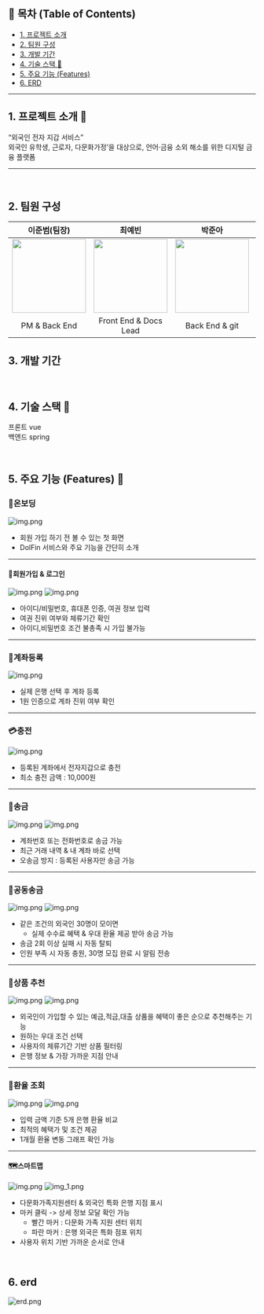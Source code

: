 ## 📝 목차 (Table of Contents)

- [1. 프로젝트 소개](#1-프로젝트-소개-)
- [2. 팀원 구성](#2-팀원-구성)
- [3. 개발 기간](#3-개발-기간)
- [4. 기술 스택 🚀](#4-기술-스택-)
- [5. 주요 기능 (Features)](#5-주요-기능-features-)
- [6. ERD](#6-erd)

---

## 1. 프로젝트 소개 📄
“외국인 전자 지갑 서비스”
<br/>
외국인 유학생, 근로자, 다문화가정’을 대상으로,
언어·금융 소외 해소를 위한 디지털 금융 플랫폼


--- 
<br/>

## 2. 팀원 구성
|               이준범(팀장)               |                 최예빈                 | 박준아 | 김호진 | 유예원 |
|:-----------------------------------:|:-----------------------------------:| :---: | :---: | :---: |
| <img src="avatar1.png" width="150"> | <img src="avatar2.png" width="150"> | <img src="avatar3.png" width="150"> | <img src="avatar4.png" width="150"> | <img src="avatar5.png" width="150"> |
|            PM & Back End            |        Front End & Docs Lead        | Back End & git | Back End | Front End & UI/UX |


## 3. 개발 기간

<br/>

## 4. 기술 스택 🚀
프론트 vue
<br/>
백엔드 spring

<br/>

## 5. 주요 기능 (Features) 🔎

### 📝온보딩
![img.png](service_1.png)
- 회원 가입 하기 전 볼 수 있는 첫 화면
- DolFin 서비스와 주요 기능을 간단히 소개
---

#### 👤회원가입 & 로그인
![img.png](service_2.png)
![img.png](service_3.png)
- 아이디/비밀번호, 휴대폰 인증, 여권 정보 입력
- 여권 진위 여부와 체류기간 확인
- 아이디,비밀번호 조건 불총족 시 가입 불가능
---

### 🏦계좌등록
![img.png](service_4.png)
- 실제 은행 선택 후 계좌 등록
- 1원 인증으로 계좌 진위 여부 확인
---

### 💳충전
![img.png](service_5.png)
- 등록된 계좌에서 전자지갑으로 충전 
- 최소 충전 금액 : 10,000원
---

### 💸송금
![img.png](service_6.png)
![img.png](service_7.png)
- 계좌번호 또는 전화번호로 송금 가능
- 최근 거래 내역 & 내 계좌 바로 선택
- 오송금 방지 : 등록된 사용자만 송금 가능
--- 

### 🤝공동송금
![img.png](service_8.png)
![img.png](service_9.png)
- 같은 조건의 외국인 30명이 모이면
  - 실제 수수료 혜택 & 우대 환율 제공 받아 송금 가능
- 송금 2회 이상 실패 시 자동 탈퇴
- 인원 부족 시 자동 충원, 30명 모집 완료 시 알림 전송
--- 

### 🎯상품 추천
![img.png](service_10.png)
![img.png](service_11.png)
- 외국인이 가입할 수 있는 예금,적금,대출 상품을 혜택이 좋은 순으로 추천해주는 기능
- 원하는 우대 조건 선택
- 사용자의 체류기간 기반 상품 필터링
- 은행 정보 & 가장 가까운 지점 안내
---

### 💱환율 조회
![img.png](service_12.png)
![img.png](service_13.png)
- 입력 금액 기준 5개 은행 환율 비교
- 최적의 혜택가 및 조건 제공
- 1개월 환율 변동 그래프 확인 가능

---
#### 🗺️스마트맵
![img.png](service_14.png)
![img_1.png](service_15.png)
- 다문화가족지원센터 & 외국인 특화 은행 지점 표시
- 마커 클릭 -> 상세 정보 모달 확인 가능
  - 빨간 마커 : 다문화 가족 지원 센터 위치
  - 파란 마커 : 은행 외국은 특화 점포 위치
- 사용자 위치 기반 가까운 순서로 안내
<br/>



## 6. erd
![erd.png](erd.png)
